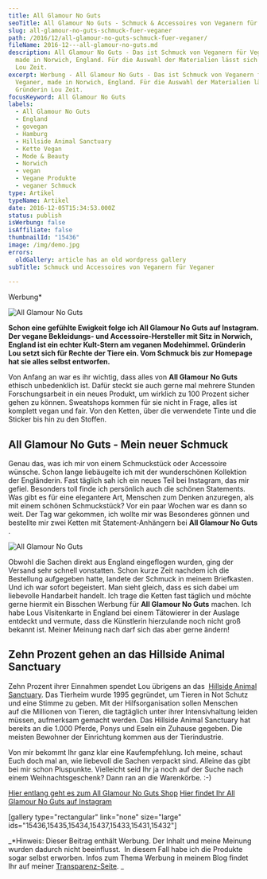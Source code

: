 ```yaml
---
title: All Glamour No Guts
seoTitle: All Glamour No Guts - Schmuck & Accessoires von Veganern für Veganer
slug: all-glamour-no-guts-schmuck-fuer-veganer
path: /2016/12/all-glamour-no-guts-schmuck-fuer-veganer/
fileName: 2016-12---all-glamour-no-guts.md
description: All Glamour No Guts - Das ist Schmuck von Veganern für Veganer,
  made in Norwich, England. Für die Auswahl der Materialien lässt sich Gründerin
  Lou Zeit.
excerpt: Werbung - All Glamour No Guts - Das ist Schmuck von Veganern für
  Veganer, made in Norwich, England. Für die Auswahl der Materialien lässt sich
  Gründerin Lou Zeit.
focusKeyword: All Glamour No Guts
labels:
  - All Glamour No Guts
  - England
  - govegan
  - Hamburg
  - Hillside Animal Sanctuary
  - Kette Vegan
  - Mode & Beauty
  - Norwich
  - vegan
  - Vegane Produkte
  - veganer Schmuck
type: Artikel
typeName: Artikel
date: 2016-12-05T15:34:53.000Z
status: publish
isWerbung: false
isAffiliate: false
thumbnailId: "15436"
image: /img/demo.jpg
errors:
  oldGallery: article has an old wordpress gallery
subTitle: Schmuck und Accessoires von Veganern für Veganer
  
---
```


Werbung\*

![All Glamour No Guts](http://cardamonchai.com/wp-content/uploads/2016/12/All-Glamour-No-Guts-1-von-1-640x640.jpg)

**Schon eine gefühlte Ewigkeit folge ich All Glamour No Guts auf Instagram. Der
vegane Bekleidungs- und Accessoire-Hersteller mit Sitz in Norwich, England ist
ein echter Kult-Stern am veganen Modehimmel. Gründerin Lou setzt sich für Rechte
der Tiere ein. Vom Schmuck bis zur Homepage hat sie alles selbst entworfen.**

Von Anfang an war es ihr wichtig, dass alles von **All Glamour** **No Guts**
ethisch unbedenklich ist. Dafür steckt sie auch gerne mal mehrere Stunden
Forschungsarbeit in ein neues Produkt, um wirklich zu 100 Prozent sicher
gehen zu können. Sweatshops kommen für sie nicht in Frage, alles ist komplett
vegan und fair. Von den Ketten, über die verwendete Tinte und die Sticker bis
hin zu den Stoffen.

## All Glamour No Guts - Mein neuer Schmuck

Genau das, was ich mir von einem Schmuckstück oder Accessoire wünsche. Schon
lange liebäugelte ich mit der wunderschönen Kollektion der Engländerin. Fast
täglich sah ich ein neues Teil bei Instagram, das mir gefiel. Besonders toll
finde ich persönlich auch die schönen Statements. Was gibt es für eine
elegantere Art, Menschen zum Denken anzuregen, als mit einem schönen
Schmuckstück? Vor ein paar Wochen war es dann so weit. Der Tag war gekommen, ich
wollte mir was Besonderes gönnen und bestellte mir zwei Ketten mit
Statement-Anhängern bei **All Glamour No Guts** .

![All Glamour No Guts](http://cardamonchai.com/wp-content/uploads/2016/12/All-Glamour-No-Guts-1-von-1-2-640x640.jpg)

Obwohl die Sachen direkt aus England eingeflogen wurden, ging der Versand sehr
schnell vonstatten. Schon kurze Zeit nachdem ich die Bestellung aufgegeben
hatte, landete der Schmuck in meinem Briefkasten. Und ich war sofort begeistert.
Man sieht gleich, dass es sich dabei um liebevolle Handarbeit handelt. Ich trage
die Ketten fast täglich und möchte gerne hiermit ein Bisschen Werbung für **All
Glamour No Guts** machen. Ich habe Lous Visitenkarte in England bei einem
Tätowierer in der Auslage entdeckt und vermute, dass die Künstlerin hierzulande
noch nicht groß bekannt ist. Meiner Meinung nach darf sich das aber gerne
ändern!

## Zehn Prozent gehen an das Hillside Animal Sanctuary

Zehn Prozent ihrer Einnahmen spendet Lou übrigens an das 
[Hillside Animal Sanctuary](http://www.hillside.org.uk). Das Tierheim wurde 1995
gegründet, um Tieren in Not Schutz und eine Stimme zu geben. Mit der
Hilfsorganisation sollen Menschen auf die Millionen von Tieren, die tagtäglich
unter ihrer Intensivhaltung leiden müssen, aufmerksam gemacht werden. Das
Hillside Animal Sanctuary hat bereits an die 1.000 Pferde, Ponys und Eseln ein
Zuhause gegeben. Die meisten Bewohner der Einrichtung kommen aus der
Tierindustrie.

Von mir bekommt Ihr ganz klar eine Kaufempfehlung. Ich meine, schaut Euch doch
mal an, wie liebevoll die Sachen verpackt sind. Alleine das gibt bei mir schon
Pluspunkte. Vielleicht seid Ihr ja noch auf der Suche nach einem
Weihnachtsgeschenk? Dann ran an die Warenkörbe. :-)

[Hier entlang geht es zum All Glamour No Guts Shop](http://allglamournoguts.co.uk/)
[Hier findet Ihr All Glamour No Guts auf Instagram](https://www.instagram.com/allglamournoguts/)

[gallery type="rectangular" link="none" size="large"
ids="15436,15435,15434,15437,15433,15431,15432"]

_\*Hinweis: Dieser Beitrag enthält Werbung. Der Inhalt und meine Meinung wurden
dadurch nicht beeinflusst.  In diesem Fall habe ich die Produkte sogar selbst
erworben. Infos zum Thema Werbung in meinem Blog findet Ihr auf meiner
[Transparenz-Seite](/werbung/). _

  